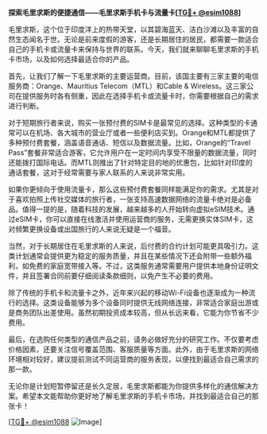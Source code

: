 **探索毛里求斯的便捷通信——毛里求斯手机卡与流量卡[[TG💪+ @esim1088](https://t.me/s/esim1088)]**

毛里求斯，这个位于印度洋上的热带天堂，以其碧海蓝天、洁白沙滩以及丰富的自然生态闻名于世。无论是前来度假的游客，还是长期居住的居民，都需要一款适合自己的手机卡或流量卡来保持与世界的联系。今天，我们就来聊聊毛里求斯的手机卡市场，以及如何选择最适合你的产品。

首先，让我们了解一下毛里求斯的主要运营商。目前，该国主要有三家主要的电信服务商：Orange、Mauritius Telecom（MTL）和Cable & Wireless。这三家公司在提供服务时各有侧重，因此在选择手机卡或流量卡时，你需要根据自己的需求进行判断。

对于短期旅行者来说，购买一张预付费的SIM卡是最常见的选择。这种类型的卡通常可以在机场、各大城市的营业厅或者一些便利店买到。Orange和MTL都提供了多种预付费套餐，涵盖语音通话、短信以及数据流量。比如，Orange的“Travel Pass”套餐非常适合游客，它允许用户在一定时间内享受不限量的数据流量，同时还能拨打国际电话。而MTL则推出了针对特定目的地的优惠包，比如针对印度的通话套餐，这对于经常需要与家人联系的人来说非常实用。

如果你更倾向于使用流量卡，那么这些预付费套餐同样能满足你的需求。尤其是对于喜欢拍照上传社交媒体的旅行者，一张支持高速数据网络的流量卡绝对是必备品。值得一提的是，随着科技的发展，越来越多的人开始转向虚拟eSIM技术。通过eSIM卡，你可以直接在线激活并使用运营商的服务，无需更换实体SIM卡，这对频繁更换设备或出国旅行的人来说无疑是一个福音。

当然，对于长期居住在毛里求斯的人来说，后付费的合约计划可能更具吸引力。这类计划通常会提供更为稳定的服务质量，并且在某些情况下还会附带一些额外福利，如免费的家庭宽带接入等。不过，这类服务通常需要用户提供本地身份证明文件，并且签署合同前要仔细阅读条款细则，以免产生不必要的费用。

除了传统的手机卡和流量卡之外，近年来兴起的移动Wi-Fi设备也逐渐成为一种流行的选择。这类设备能够为多个设备同时提供无线网络连接，非常适合家庭出游或是商务团队出差使用。虽然初期投资成本较高，但从长远来看，它能为你节省不少费用。

最后，在选购任何类型的通信产品之前，请务必做好充分的研究工作。不仅要考虑价格因素，还要关注信号覆盖范围、客服质量等方面。此外，由于毛里求斯的网络环境相对较好，建议提前测试不同运营商的服务表现，以便找到最适合自己需求的那一款。

无论你是计划短暂停留还是长久定居，毛里求斯都能为你提供多样化的通信解决方案。希望本文能帮助你更好地了解毛里求斯的手机卡市场，并找到最适合自己的那张卡！

[[TG💪+ @esim1088](https://t.me/s/esim1088) ![Image](https://i.postimg.cc/4NQfJmqS/Snipaste-2025-05-13-00-14-12.png)]